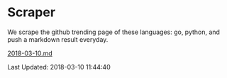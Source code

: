# Scraper

We scrape the github trending page of these languages: go, python, and push a markdown result everyday.

[2018-03-10.md](https://github.com/borays/Scraper/blob/master/2018-03-10.md)

Last Updated: 2018-03-10 11:44:40